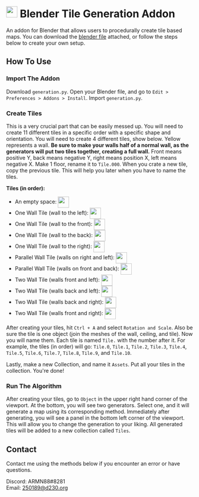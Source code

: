 # <img src="https://upload.wikimedia.org/wikipedia/commons/thumb/0/0c/Blender_logo_no_text.svg/939px-Blender_logo_no_text.svg.png" height="30vh"> Blender Tile Generation Addon
An addon for Blender that allows users to procedurally create tile based maps. You can download the [blender file](https://github.com/ARMN88/2D-Tile-Generation-Plugin/archive/refs/heads/main.zip) attached, or follow the steps below to create your own setup.

## How To Use
### Import The Addon
Download `generation.py`. Open your Blender file, and go to `Edit > Preferences > Addons > Install`. Import `generation.py`.

### Create Tiles
This is a very crucial part that can be easily messed up. You will need to create 11 different tiles in a specific order with a specific shape and orientation. You will need to create 4 different tiles, show below. Yellow represents a wall. **Be sure to make your walls half of a normal wall, as the generators will put two tiles together, creating a full wall.** Front means positive Y, back means negative Y, right means position X, left means negative X. Make 1 floor, rename it to `Tile.000`. When you crate a new tile, copy the previous tile. This will help you later when you have to name the tiles.

**Tiles (in order):**
- An empty space: <img src="https://lh3.googleusercontent.com/d/1tHOqRCMh4RSiRcEiRpEys_RQuQsqlCcV" align="center" height="30vh">
- One Wall Tile (wall to the left): <img src="https://lh3.googleusercontent.com/d/1dP2B2xDiFpB6WmclFfbOWRucZMgVlodN" align="center" height="30vh">
- One Wall Tile (wall to the front): <img src="https://lh3.googleusercontent.com/d/1l6m99_Rd7_X9tA_V8zVNPWODkp_PI47D" align="center" height="30vh">
- One Wall Tile (wall to the back): <img src="https://lh3.googleusercontent.com/d/1zvNQTM449x9f_zCvzzgYQ8Z6PoDzmBnE" align="center" height="30vh">
- One Wall Tile (wall to the right): <img src="https://lh3.googleusercontent.com/d/1A_bQrdtIrURMlVeokBzeyrKkn0GHU_Tb" align="center" height="30vh">
- Parallel Wall Tile (walls on right and left): <img src="https://lh3.googleusercontent.com/d/1XUjgFPi0yvEfDaobO6KMbHLotG5oL3Hn" align="center" height="30vh">
- Parallel Wall Tile (walls on front and back): <img src="https://lh3.googleusercontent.com/d/1qh0vuzp3lniH1F7vO06cZ4oOnEKZpLRX" align="center" height="30vh">
- Two Wall Tile (walls front and left): <img src="https://lh3.googleusercontent.com/d/1TugdnOUbyGLLZBspucMxJ8yHjiQDICF0" align="center" height="30vh">
- Two Wall Tile (walls back and left): <img src="https://lh3.googleusercontent.com/d/1FxYCGy0cB-q8u4uPhynRxP0NK8ZEKmSv" align="center" height="30vh">
- Two Wall Tile (walls back and right): <img src="https://lh3.googleusercontent.com/d/16HZK_xkDMKSns-Yr7o0awZMX660KORbs" align="center" height="30vh">
- Two Wall Tile (walls front and right): <img src="https://lh3.googleusercontent.com/d/1N1_CV2IEpuZuim4iy4fKfxQJIJ8oVNWe" align="center" height="30vh">

After creating your tiles, hit `Ctrl + A` and select `Rotation and Scale`. Also be sure the tile is one object (join the meshes of the wall, ceiling, and tile). Now you will name them. Each tile is named `Tile.` with the number after it. For example, the tiles (in order) will go: `Tile.0`, `Tile.1`, `Tile.2`, `Tile.3`, `Tile.4`, `Tile.5`, `Tile.6`, `Tile.7`, `Tile.8`, `Tile.9`, and `Tile.10`.

Lastly, make a new Collection, and name it `Assets`. Put all your tiles in the collection. You're done!

### Run The Algorithm
After creating your tiles, go to `Object` in the upper right hand corner of the viewport. At the bottom, you will see two generators. Select one, and it will generate a map using its corresponding method. Immediately after generating, you will see a panel in the bottom left corner of the viewport. This will allow you to change the generation to your liking. All generated tiles will be added to a new collection called `Tiles`.

## Contact
Contact me using the methods below if you encounter an error or have questions.

Discord: ARMN88#8281 \
Email: 250189@d230.org

